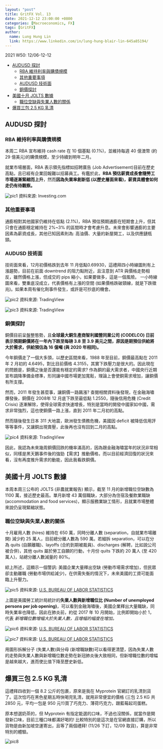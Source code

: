 ```yaml
---
layout: "post"
title: GritFX Vol. 13
date: 2021-12-12 23:00:00 +0800
categories: [Macroeconomics, FX]
tags: [GritFX]
author:
  name: Lung Hung Lin
  link: https://www.linkedin.com/in/lung-hung-blair-lin-645a85194/ 
---
```

2021 W50: 12/06-12-12
- [AUDUSD 探討](#audusd-探討)
  - [RBA 維持利率與購債規模](#rba-維持利率與購債規模)
  - [其他重要事項](#其他重要事項)
  - [AUDUSD 技術面](#audusd-技術面)
  - [銅價探討](#銅價探討)
- [美國十月 JOLTS 數據](#美國十月-jolts-數據)
  - [職位空缺與失業人數的關係](#職位空缺與失業人數的關係)
- [爆買三包 2.5 KG 乳清](#爆買三包-25-kg-乳清)
  
## AUDUSD 探討
### RBA 維持利率與購債規模
本周二 RBA 宣布維持 cash rate 在 10 個基點 (0.1%)，並維持每週 40 億澳幣 (約 29 億美元)的購債規模，至少持續到明年二月。  

就業市場層面，RBA 表示領先指標如招聘廣告 (Job Advertisement)目前在歷史高點，且已經有企業回報難以招募員工。有鑑於此，**RBA 預估薪資成長會隨勞工市場逐漸緊縮而上升**，然而**因為失業率創新低 (以歷史層面來看)，薪資具體會如何走仍有待觀察。**

![pic1](https://lh3.googleusercontent.com/pw/AM-JKLUllS7bJKs5733XiXoFsVOCn8KeXQiLzoH_0GKg82NcXZ7WB8zRMid4DqzuTXK4rIAO1iAqRMiF3W8gtGOCnLVQJl3RPLSEYbGDsmlSxHyrVCqcSTuoGVb97GZT0EJ2IeLo7tXi3KUsspmiW1xx-dua=w755-h412-no?authuser=0)
資料來源: Investing.com

### 其他重要事項
通膨相對其他國家仍維持在低點 (2.1%)，RBA 預估預期通膨在短期會上升，但其只會在通膨穩定維持在 2%~3% 的區間時才會考慮升息。未來會影響通膨的主要因素為薪資成長，其他已知因素則為: 高油價、大量的新屋開工，以及供應鏈瓶頸。  

### AUDUSD 技術面
技術面來看，12月初價格跌到去年 11 月低點0.69930，這禮拜四小時線圖則有上漲趨勢，目前在前面 downtrend 的阻力點附近，且注意到 ATR 與價格走勢相反，雖然價格上漲，但成交的 pips 縮小，如果要做多，這是一個風險。
一小時線圖來看，雙重底沒成立，代表價格有上漲的空間 (如果價格跌破頸線，就是下跌徵兆)。如果本周有催化劑事件發生，或許是可抄底的機會。

![pic2](https://lh3.googleusercontent.com/pw/AM-JKLUbAZXgmcEuigAq3PtPys48tCpHuV54WI_TaVU7KcSSNebLfESFbhaSHDbHTWdg0xS12BQStxju2CEchCutpqKLBmDfo5BDtKMQfOMWmSPlS5EskVkJL-V1YvC9MkHDIyQ0iWu5mCsPxJWZmoECJPHm=w1562-h819-no?authuser=0)
資料來源: TradingView

![pic3](https://lh3.googleusercontent.com/pw/AM-JKLUQ9wxG3knnTAtDk_PgR8IycYO3e3jDDdwB-KLVNWYyEKt5Qz9E1Ieg3tZFCOR3-ca-547FymT2FSneKxeVLnNdVY7S-36t4gtXV8H8b_5XFVCtSThJ1b9TCVW2-9ZBPGVUFic9O3ybYNba8P2g9ruh=w1562-h819-no?authuser=0)
資料來源: TradingView

### 銅價探討
銅價目前呈盤整態勢，且**全球最大銅生產商智利國營同業公司 (CODELCO) 日前表示預期銅價將在一年內下跌至每磅 3.8 至 3.9 美元之間，原因是期預估供給將大於需求，供給預估為 16 億噸 (與 2020 年相同)。**  

今年銅價走了一個大多頭，以歷史區間來看，1988 年至目前，銅價最高點在 2011 年 2 月初的 4.6495，對比目前價格 4.3155，其實下跌壓力是很大的。因此現在的問題是，銅價之後是否還能有穩定的需求? 作為銅的最大需求者，中國央行近期宣布調降準備金標準，形同讓中國市場更加寬鬆，理論上會使銅需求增加，讓銅價有所支撐。

然而，2011 年發生甚麼事，讓銅價一路飆漲? 查閱相關資料後發現，在金融海嘯爆發後，銅價在 2008年 12 月底下跌至最低點 1.2550，隨後信用危機 (Credit Crisis) 逐漸解除，使得全球需求快速增長，特別是當時的開發中國家如中國，需求非常強烈，這也使銅價一路上漲，直到 2011 年二月初的高點。

然而隨後發生日本 311 大地震，歐洲發生債務危機，美國因 deficit 被降低信用評等等事件，又讓銅出現賣壓，此後再也沒有回到二月的高點。

![pic4](https://lh3.googleusercontent.com/pw/AM-JKLXkC5PDHkOlAzxYj9pcnhEyeLP7qQ4UI_8jAvfkJAHhgkAxR8bDLNR27OcpZLx3TMdfrXUDe6bz8UlLlaLnoemx4lymIzRFAbDQe5735LN3s6pK-ElOQXY86EEBIp6TNVwlpDrPO5y_yv1TFifc4AHf=w1562-h819-no?authuser=0)
資料來源: TradingView

因此，我認為未來幾周銅價回跌的機率滿高的，因為跟金融海嘯當年的狀況非常相似，同樣是黑天鵝事件後的強勁【需求】推動價格，而以目前經濟回復的狀況來看，沒有再度推升需求的動能，因此我看跌銅價。  

## 美國十月 JOLTS 數據
本周本周三公布的 JOLTS (非農就業報告) 顯示，截至 11 月的新增職位空缺數為 1100 萬，接近歷史最高。單月新增 43 萬個職缺，大部分為住宿及餐飲業職缺 (accommodation and food services)，顯示服務業缺工情形，且就業市場整體來說仍呈現緊縮狀態。  

### 職位空缺與失業人數的關係
十月雇用人數 (hires) 維持在 650 萬，同時分離人數 (separation，自就業市場離開) 減少約 25 萬人，目前總分離人數為 590 萬。若細拆 separation，可以在分為 quits (自願離職)、layoffs (合約到期被裁員)、discharges (解聘，比如說公司被合併)，其他 quits 屬於勞工自願的行動，十月份 quits 下跌約 20 萬人 (至 420 萬人)，站總分離人數減量的 80%。  

綜上所述，這顯示一個警訊: 美國企業大量釋出空缺 (勞動市場需求增加)，但民眾卻主動離職 (勞動市場供給減少)，在供需失衡的情況下，未來美國的工資可能面臨上升壓力。

![pic5](https://lh3.googleusercontent.com/pw/AM-JKLUc1khvveD8Einw8A7Fg108NByKNINzyEEr7_kjRaA2OKOw2ysQqNbtPDa2yAWIr1ivNETCaREgX-_yCwRBHqXiA6H6Cb7-A_XWzMyoUj0MyR8UOcr6jgaQTiA9qpz-Bq2zaqVHK2JZZZszi6rBQPa1=w803-h615-no?authuser=0)
資料來源: [U.S. BUREAU OF LABOR STATISTICS](https://www.bls.gov/charts/job-openings-and-labor-turnover/unemp-per-job-opening.htm)

上圖是美國勞工統計局統計的**失業人數與新增職位比 (Number of unemployed persons per job opening)**，可以看到金融海嘯後，美國企業釋出大量職缺，同時失業率也降低，因此在肺炎前，約從 2017 年 10 月開始，比例即開始小於 1，代表 _新增職位數增幅大於失業人數，且增幅的幅度在增加。_

![pic6](https://lh3.googleusercontent.com/pw/AM-JKLWa9S7fNeOYr2urh6ykE3_mP84XmWsr-l81sgILGB7uzcliubF8JhlcymItw38_zQIAanZp7IH5Ytz-AVVjPhM9sq2Maf_ABqshsvvYh0dTOxouUHoPyzOE612KTiElJJKLcKc6ZrRedkpsHTRuMBVz=w792-h413-no?authuser=0)
資料來源: [U.S. BUREAU OF LABOR STATISTICS](https://www.bls.gov/charts/job-openings-and-labor-turnover/unemp-per-job-opening.htm)  

![pic7](https://lh3.googleusercontent.com/pw/AM-JKLUAASz6luTpYTfh6vhhlQeKzUzs4rJXMDBaPutcX6sgtcnXetjabny3vDnZRA7Bpc1IaJKx0tCvxdRgHr5me3BOUoiSiNZpkClVMkdN2xjjpigY0Q-VHakpcEPsbPcs-jr2nFEEuHBuaAdMbrgz1tji=w934-h461-no?authuser=0)
資料來源: [U.S. BUREAU OF LABOR STATISTICS](https://www.bls.gov/charts/job-openings-and-labor-turnover/unemp-per-job-opening.htm)  

用圖形拆解分子 (失業人數)與分母 (新增職缺數)可以看得更清楚，因為失業人數的走勢與失業人數與新增職位數走勢在新冠肺炎後大致相同，但新增職位數的增幅是越來越大，進而使比值下降至歷史新低。

## 爆買三包 2.5 KG 乳清
這禮拜四收到一個 8.2 公斤的包裹，原來是我在 Myprotein 官網訂的乳清到貨了。這次恰巧在黑色星期五時快喝完乳清，就用非常便宜的價格 (三包 2.5 KG 共 2850 元，平均一包是 950 元!!)買了巧克力、薄荷巧克力，跟藍莓起司蛋糕。  

原本想選奶茶的，但 Myprotein 有指定能選的口味，不過也沒關係，就當作是開發新口味，目前三種口味都滿好喝的! 比較特別的是這次是在官網直接訂購，所以貨物是由新加坡空運寄出，且等了兩個禮拜! (11/26 下訂，12/09 取貨)，算是非常特別的體驗。

![pic8](https://lh3.googleusercontent.com/pw/AM-JKLX_teOcGso55KGpTcK7xiQFxa610CpLKKnzSXeszAfV4oHOOAjdmt6DDX_LfCHmb_C7Nr3Z_gKpHqqhtoQcMrJyN8FSUgO8TjQvaiZi5ufUxEpNbd0XmcmGPssKdoC_6HnfJZ9lu_xC6Wlt1JubekQf=w1190-h893-no?authuser=0)



